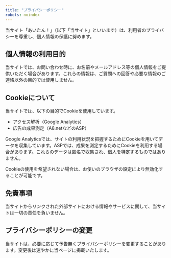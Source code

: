```yaml
---
title: "プライバシーポリシー"
robots: noindex
---
```


当サイト「あいたん！」（以下「当サイト」といいます）は、利用者のプライバシーを尊重し、個人情報の保護に努めます。

## 個人情報の利用目的

当サイトでは、お問い合わせ時に、お名前やメールアドレス等の個人情報をご提供いただく場合があります。これらの情報は、ご質問への回答や必要な情報のご連絡以外の目的では使用しません。

## Cookieについて

当サイトでは、以下の目的でCookieを使用しています。

- アクセス解析（Google Analytics）
- 広告の成果測定（A8.netなどのASP）

Google Analyticsでは、サイトの利用状況を把握するためにCookieを用いてデータを収集しています。ASPでは、成果を測定するためにCookieを利用する場合があります。これらのデータは匿名で収集され、個人を特定するものではありません。

Cookieの使用を希望されない場合は、お使いのブラウザの設定により無効化することが可能です。

## 免責事項

当サイトからリンクされた外部サイトにおける情報やサービスに関して、当サイトは一切の責任を負いません。

## プライバシーポリシーの変更

当サイトは、必要に応じて予告無くプライバシーポリシーを変更することがあります。変更後は速やかに当ページに掲載いたします。